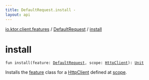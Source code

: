 ```yaml
---
title: DefaultRequest.install - 
layout: api
---
```


<div class='api-docs-breadcrumbs'><a href="../index.html">io.ktor.client.features</a> / <a href="index.html">DefaultRequest</a> / <a href="./install.html">install</a></div>

# install

<div class="signature"><code><span class="keyword">fun </span><span class="identifier">install</span><span class="symbol">(</span><span class="parameterName" id="io.ktor.client.features.DefaultRequest.Feature$install(io.ktor.client.features.DefaultRequest, io.ktor.client.HttpClient)/feature">feature</span><span class="symbol">:</span>&nbsp;<a href="index.html"><span class="identifier">DefaultRequest</span></a><span class="symbol">, </span><span class="parameterName" id="io.ktor.client.features.DefaultRequest.Feature$install(io.ktor.client.features.DefaultRequest, io.ktor.client.HttpClient)/scope">scope</span><span class="symbol">:</span>&nbsp;<a href="../../io.ktor.client/-http-client/index.html"><span class="identifier">HttpClient</span></a><span class="symbol">)</span><span class="symbol">: </span><a href="https://kotlinlang.org/api/latest/jvm/stdlib/kotlin/-unit/index.html"><span class="identifier">Unit</span></a></code></div>

Installs the <a href="-feature/install.html#io.ktor.client.features.DefaultRequest.Feature$install(io.ktor.client.features.DefaultRequest, io.ktor.client.HttpClient)/feature">feature</a> class for a <a href="../../io.ktor.client/-http-client/index.html">HttpClient</a> defined at <a href="-feature/install.html#io.ktor.client.features.DefaultRequest.Feature$install(io.ktor.client.features.DefaultRequest, io.ktor.client.HttpClient)/scope">scope</a>.

